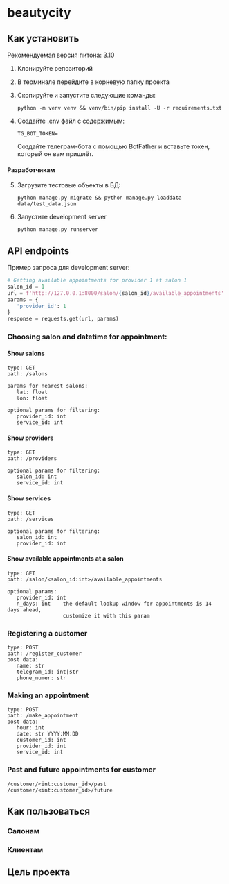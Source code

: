 # beautycity

## Как установить

Рекомендуемая версия питона: 3.10

1. Клонируйте репозиторий 
2. В терминале перейдите в корневую папку проекта
3. Скопируйте и запустите следующие команды:
    ```commandline
    python -m venv venv && venv/bin/pip install -U -r requirements.txt
    ```
4. Создайте .env файл с содержимым:
   
   ```
   TG_BOT_TOKEN=
   ```
   Создайте телеграм-бота с помощью BotFather и вставьте токен, который он вам пришлёт.
#### Paзработчикам
5. Загрузите тестовые объекты в БД:
   ```commandline
   python manage.py migrate && python manage.py loaddata data/test_data.json
   ```
6. Запустите development server
   ```commandline
   python manage.py runserver
   ```


## API endpoints

Пример запроса для development server:
```python
# Getting available appointments for provider 1 at salon 1
salon_id = 1
url = f'http://127.0.0.1:8000/salon/{salon_id}/available_appointments'
params = {
   'provider_id': 1
}
response = requests.get(url, params)
```

### Choosing salon and datetime for appointment: 

#### Show salons
```
type: GET
path: /salons

params for nearest salons:
   lat: float
   lon: float
   
optional params for filtering:
   provider_id: int
   service_id: int
```

#### Show providers
```
type: GET
path: /providers

optional params for filtering:
   salon_id: int
   service_id: int
```

#### Show services
```
type: GET
path: /services

optional params for filtering:
   salon_id: int
   provider_id: int
```

#### Show available appointments at a salon
```
type: GET
path: /salon/<salon_id:int>/available_appointments

optional params: 
   provider_id: int
   n_days: int    the default lookup window for appointments is 14 days ahead, 
                  customize it with this param
```


### Registering a customer
```
type: POST
path: /register_customer
post data:
   name: str
   telegram_id: int|str
   phone_numer: str
```

### Making an appointment
```
type: POST
path: /make_appointment
post data:
   hour: int
   date: str YYYY:MM:DD
   customer_id: int
   provider_id: int
   service_id: int
```

### Past and future appointments for customer
```
/customer/<int:customer_id>/past
/customer/<int:customer_id>/future
```


## Как пользоваться

### Салонам

### Клиентам

## Цель проекта

